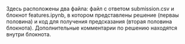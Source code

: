 Здесь расположены два файла: файл с ответом submission.csv и блокнот features.ipynb, в котором представлены решение (перваы половина) и код для получения предсказания (вторая половина блокнота). Дополнительные комментарии по решению находятся внутри блокнота.
